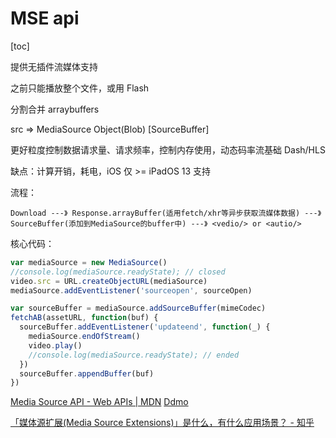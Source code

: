 # MSE api
[toc]

提供无插件流媒体支持

之前只能播放整个文件，或用 Flash

分割合并 arraybuffers

src => MediaSource Object(Blob) [SourceBuffer]

更好粒度控制数据请求量、请求频率，控制内存使用，动态码率流基础 Dash/HLS

缺点：计算开销，耗电，iOS 仅 >= iPadOS 13 支持

流程：

```
Download ---》 Response.arrayBuffer(适用fetch/xhr等异步获取流媒体数据) ---》 SourceBuffer(添加到MediaSource的buffer中) ---》 <vedio/> or <autio/>
```

核心代码：

```js
var mediaSource = new MediaSource()
//console.log(mediaSource.readyState); // closed
video.src = URL.createObjectURL(mediaSource)
mediaSource.addEventListener('sourceopen', sourceOpen)

var sourceBuffer = mediaSource.addSourceBuffer(mimeCodec)
fetchAB(assetURL, function(buf) {
  sourceBuffer.addEventListener('updateend', function(_) {
    mediaSource.endOfStream()
    video.play()
    //console.log(mediaSource.readyState); // ended
  })
  sourceBuffer.appendBuffer(buf)
})
```

[Media Source API - Web APIs | MDN](https://developer.mozilla.org/en-US/docs/Web/API/Media_Source_Extensions_API#media_source_extensions_concepts_and_usage)
[Ddmo](https://nickdesaulniers.github.io/netfix/demo/bufferAll.html)

[「媒体源扩展(Media Source Extensions)」是什么，有什么应用场景？ - 知乎](https://www.zhihu.com/question/314810515/answer/618143543)
